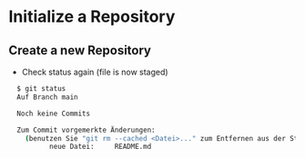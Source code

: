 # Initialize a Repository

## Create a new Repository

- Check status again (file is now staged)

```bash
  $ git status
  Auf Branch main

  Noch keine Commits

  Zum Commit vorgemerkte Änderungen:
    (benutzen Sie "git rm --cached <Datei>..." zum Entfernen aus der Staging-Area)
          neue Datei:     README.md
```
